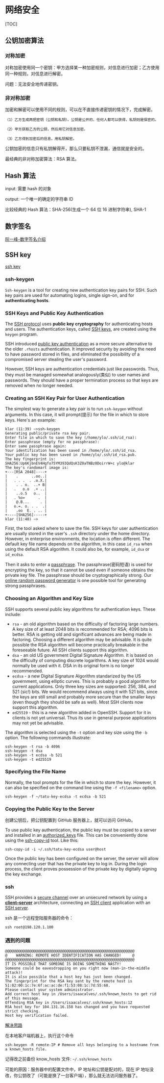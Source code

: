 # 网络安全

[TOC]

## 公钥加密算法

### 对称加密

对称加密使用同一个密钥：甲方选择某一种加密规则，对信息进行加密；乙方使用同一种规则，对信息进行解密。

问题：无法安全地传递密钥。

### 非对称加密

加密和解密可以使用不同的规则，可以在不直接传递密钥的情况下，完成解密。

```
（1）乙方生成两把密钥（公钥和私钥）。公钥是公开的，任何人都可以获得，私钥则是保密的。

（2）甲方获取乙方的公钥，然后用它对信息加密。

（3）乙方得到加密后的信息，用私钥解密。
```

公钥加密的信息只有私钥解得开，那么只要私钥不泄漏，通信就是安全的。

最经典的非对称加密算法：RSA 算法。

## Hash 算法

input:  需要 hash 的对象

output: 一个唯一的确定的字符串 ID

比较经典的 Hash 算法：SHA-256(生成一个 64 位 16 进制字符串), SHA-1

## 数字签名

[阮一峰-数字签名介绍](https://www.ruanyifeng.com/blog/2011/08/what_is_a_digital_signature.html)

## SSH key

[ssh key](https://www.ssh.com/ssh/keygen/)

### ssh-keygen

`Ssh-keygen` is a tool for creating new authentication key pairs for SSH. Such key pairs are used for automating logins, single sign-on, and for **authenticating hosts**.

### SSH Keys and Public Key Authentication

The [SSH protocol](https://www.ssh.com/ssh/protocol/) uses **public key cryptography** for authenticating hosts and users. The authentication keys, called [SSH keys](https://www.ssh.com/ssh/key/), are created using the `keygen` program.

SSH introduced [public key authentication](https://www.ssh.com/ssh/public-key-authentication) as a more secure alternative to the older `.rhosts` authentication. It improved security by avoiding the need to have password stored in files, and eliminated the possibility of a compromised server stealing the user's password.

However, SSH keys are authentication credentials just like passwords. Thus, they must be managed somewhat analogously(类似) to user names and passwords. They should have a proper termination process so that keys are removed when no longer needed.

### Creating an SSH Key Pair for User Authentication

The simplest way to generate a key pair is to run `ssh-keygen` without arguments. In this case, it will prompt(提示) for the file in which to store keys. Here's an example:

```
klar (11:39) ~>ssh-keygen
Generating public/private rsa key pair.
Enter file in which to save the key (/home/ylo/.ssh/id_rsa): 
Enter passphrase (empty for no passphrase): 
Enter same passphrase again: 
Your identification has been saved in /home/ylo/.ssh/id_rsa.
Your public key has been saved in /home/ylo/.ssh/id_rsa.pub.
The key fingerprint is:
SHA256:Up6KjbnEV4Hgfo75YM393QdQsK3Z0aTNBz0DoirrW+c ylo@klar
The key's randomart image is:
+---[RSA 2048]----+
|    .      ..oo..|
|   . . .  . .o.X.|
|    . . o.  ..+ B|
|   .   o.o  .+ ..|
|    ..o.S   o..  |
|   . %o=      .  |
|    @.B...     . |
|   o.=. o. . .  .|
|    .oo  E. . .. |
+----[SHA256]-----+
klar (11:40) ~>
```

First, the tool asked where to save the file. SSH keys for user authentication are usually stored in the user's `.ssh` directory under the home directory. However, in enterprise environments, the location is often different. The default key file name depends on the algorithm, in this case `id_rsa` when using the default RSA algorithm. It could also be, for example, `id_dsa` or `id_ecdsa`.

Then it asks to enter a [passphrase](https://www.ssh.com/ssh/passphrase). The passphrase(密码短语) is used for encrypting the key, so that it cannot be used even if someone obtains the private key file. The passphrase should be cryptographically strong. Our [online random password generator](https://www.ssh.com/iam/password/generator) is one possible tool for generating strong passphrases.

### Choosing an Algorithm and Key Size

SSH supports several public key algorithms for authentication keys. These include:

- `rsa` - an old algorithm based on the difficulty of factoring large numbers. A key size of at least 2048 bits is recommended for RSA; 4096 bits is better. RSA is getting old and significant advances are being made in factoring. Choosing a different algorithm may be advisable. It is quite possible the RSA algorithm will become practically breakable in the foreseeable future. All SSH clients support this algorithm.
- `dsa` - an old US government Digital Signature Algorithm. It is based on the difficulty of computing discrete logarithms. A key size of 1024 would normally be used with it. DSA in its original form is no longer recommended.
- `ecdsa` - a new Digital Signature Algorithm standarized by the US government, using elliptic curves. This is probably a good algorithm for current applications. Only three key sizes are supported: 256, 384, and 521 (sic!) bits. We would recommend always using it with 521 bits, since the keys are still small and probably more secure than the smaller keys (even though they should be safe as well). Most SSH clients now support this algorithm.
- `ed25519` - this is a new algorithm added in OpenSSH. Support for it in clients is not yet universal. Thus its use in general purpose applications may not yet be advisable.

The algorithm is selected using the `-t` option and key size using the `-b` option. The following commands illustrate:

```
ssh-keygen -t rsa -b 4096
ssh-keygen -t dsa
ssh-keygen -t ecdsa -b 521
ssh-keygen -t ed25519
```

### Specifying the File Name

Normally, the tool prompts for the file in which to store the key. However, it can also be specified on the command line using the `-f <filename>` option.

```
ssh-keygen -f ~/tatu-key-ecdsa -t ecdsa -b 521
```

### Copying the Public Key to the Server

创建公钥后，把公钥配置到 GitHub 服务器上，就可以访问 GitHub。

To use public key authentication, the public key must be copied to a server and installed in an [authorized_keys](https://www.ssh.com/ssh/authorized_keys) file. This can be conveniently done using the [ssh-copy-id](https://www.ssh.com/ssh/copy-id) tool. Like this:

```
ssh-copy-id -i ~/.ssh/tatu-key-ecdsa user@host
```

Once the public key has been configured on the server, the server will allow any connecting user that has the private key to log in. During the login process, the client proves possession of the private key by digitally signing the key exchange.

### ssh

SSH provides a [secure channel](https://en.wikipedia.org/wiki/Secure_channel) over an unsecured network by using a **[client–server](https://en.wikipedia.org/wiki/Client–server_model)** architecture, connecting an [SSH client](https://en.wikipedia.org/wiki/SSH_client) application with an [SSH server](https://en.wikipedia.org/wiki/SSH_server).

ssh 是一个远程登陆服务器的命令：

```shell
ssh root@198.120.1.100
```



### 遇到的问题

```
@@@@@@@@@@@@@@@@@@@@@@@@@@@@@@@@@@@@@@@@@@@@@@@@@@@@@@@@@@@
@    WARNING: REMOTE HOST IDENTIFICATION HAS CHANGED!     @
@@@@@@@@@@@@@@@@@@@@@@@@@@@@@@@@@@@@@@@@@@@@@@@@@@@@@@@@@@@
IT IS POSSIBLE THAT SOMEONE IS DOING SOMETHING NASTY!
Someone could be eavesdropping on you right now (man-in-the-middle attack)!
It is also possible that a host key has just been changed.
The fingerprint for the RSA key sent by the remote host is
51:82:00:1c:7e:6f:ac:ac:de:f1:53:08:1c:7d:55:68.
Please contact your system administrator.
Add correct host key in /Users/isaacalves/.ssh/known_hosts to get rid of this message.
Offending RSA key in /Users/isaacalves/.ssh/known_hosts:12
RSA host key for 104.131.16.158 has changed and you have requested strict checking.
Host key verification failed.

```

[解决思路](https://stackoverflow.com/questions/20840012/ssh-remote-host-identification-has-changed)

在本地客户端机器上，执行这个命令

```shell
ssh-keygen -R remote-IP # Remove all keys belonging to a hostname from a known_hosts file.
```

记得改之前备份 know_hosts 文件: `~/.ssh/known_hosts`

可能的原因：服务器中的配置文件中，IP 地址和公钥是配对的，现在 IP 地址没改，你公钥改了（可能是换了一台客户端），那么就无法访问服务器了。